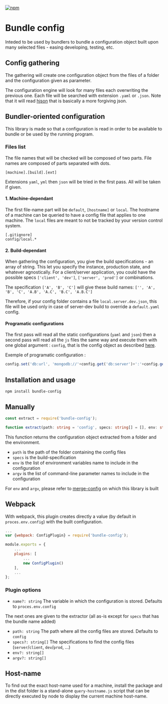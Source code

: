 [![npm](https://img.shields.io/npm/v/bundle-config.svg)](https://www.npmjs.com/package/bundle-config)
# Bundle config
Inteded to be used by bundlers to bundle a configuration object built upon many selected files - easing developing, testing, etc.

## Config gathering
The gathering will create one configuration object from the files of a folder and the configuration given as parameter.

The configuration engine will look for many files each overwriting the previous one.
Each file will be searched with extension `.yaml` or `.json`. Note that it will read [hjson](http://hjson.org/) that is basically a more forgiving json.

## Bundler-oriented configuration
This library is made so that a configuration is read in order to be available to bundle or be used by the running program.

### Files list

The file names that will be checked will be composed of two parts. File names are composed of parts separated with dots.

`[machine].[build].[ext]`

Extensions `yaml`, `yml` then `json` will be tried in the first pass. All will be taken if given.

#### 1. Machine-dependant
The first file-name part will be `default`, `[hostname]` or `local`.
The hostname of a machine can be queried to have a config file that applies to one machine. The `local` files are meant to not be tracked by your version control system.
```
[.gitignore]
config/local.*
```
#### 2. Build-dependant

When gathering the configuration, you give the build specifications - an array of string. This let you specify the instance, production state, and whatever agnostically. For a client/server application, you could have the possible specs `['client', 'dev']`, `['server', 'prod']` or combinations.

The specification `['A', 'B', 'C']` will give these build names: `['', 'A', 'B', 'C', 'A.B', 'A.C', 'B.C', 'A.B.C']`

Therefore, if your config folder contains a file `local.server.dev.json`, this file will be used only in case of server-dev build to override a `default.yaml` config.

#### Programatic configurations

The first pass will read all the static configurations (`yaml` and `json`) then a second pass will read all the `js` files the same way and execute them with one global argument : `config`, that is the config object as described [here](https://www.npmjs.com/package/merge-config#api).

Exemple of programatic configuration :
```javascript
config.set('db:url', 'mongodb://'+config.get('db:server')+':'+config.get('db:port'));
```

## Installation and usage
```
npm install bundle-config
```
## Manually
```typescript
const extract = require('bundle-config');
```
```ts
function extract(path: string = 'config', specs: string[] = [], env: string[] = null, argv: string[] = null)
```
This function returns the configuration object extracted from a folder and the environment.
* `path` is the path of the folder containing the config files
* `specs` is the build-specification
* `env` is the list of environment variables name to include in the configuration
* `argv` is the list of command-line parameter names to include in the configuration

For `env` and `argv`, please refer to [merge-config](https://www.npmjs.com/package/merge-config) on which this library is built

## Webpack

With webpack, this plugin creates directly a value (by default in `proces.env.config`) with the built configuration.

```js
...
var {webpack: ConfigPlugin} = require('bundle-config');

module.exports = {
	...
	plugins: [
		...
		new ConfigPlugin()
	],
	...
};
```

### Plugin options

* `name?: string`
The variable in which the configuration is stored. Defaults to `proces.env.config`

The next ones are given to the extractor (all as-is except for `specs` that has the bundle name added)
* `path: string`
The path where all the config files are stored. Defaults to `config`
*	`specs?: string[]`
The specifications to find the config files (`server`/`client`, `dev`/`prod`, ...)
*	`env?: string[]`
*	`argv?: string[]`

## Host-name
To find out the exact host-name used for a machine, install the package and in the dist folder is a stand-alone `query-hostname.js` script that can be directly executed by node to display the current machine host-name.